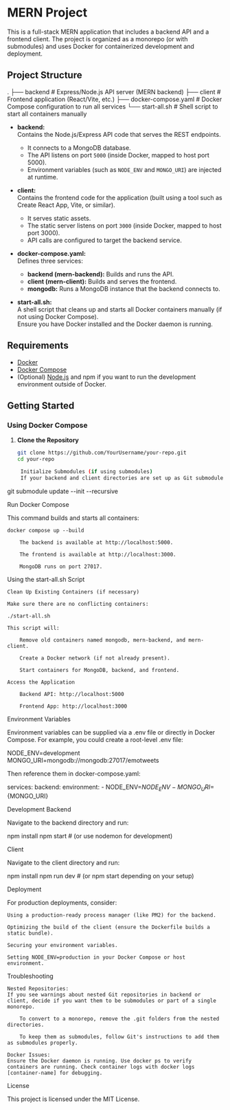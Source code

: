 # MERN Project

This is a full-stack MERN application that includes a backend API and a frontend client. The project is organized as a monorepo (or with submodules) and uses Docker for containerized development and deployment.

## Project Structure

. ├── backend # Express/Node.js API server (MERN backend) ├── client # Frontend application (React/Vite, etc.) ├── docker-compose.yaml # Docker Compose configuration to run all services └── start-all.sh # Shell script to start all containers manually


- **backend:**  
  Contains the Node.js/Express API code that serves the REST endpoints.
  - It connects to a MongoDB database.
  - The API listens on port `5000` (inside Docker, mapped to host port 5000).
  - Environment variables (such as `NODE_ENV` and `MONGO_URI`) are injected at runtime.

- **client:**  
  Contains the frontend code for the application (built using a tool such as Create React App, Vite, or similar).
  - It serves static assets.
  - The static server listens on port `3000` (inside Docker, mapped to host port 3000).
  - API calls are configured to target the backend service.

- **docker-compose.yaml:**  
  Defines three services:
  - **backend (mern-backend):** Builds and runs the API.
  - **client (mern-client):** Builds and serves the frontend.
  - **mongodb:** Runs a MongoDB instance that the backend connects to.

- **start-all.sh:**  
  A shell script that cleans up and starts all Docker containers manually (if not using Docker Compose).  
  Ensure you have Docker installed and the Docker daemon is running.

## Requirements

- [Docker](https://www.docker.com/)
- [Docker Compose](https://docs.docker.com/compose/)
- (Optional) [Node.js](https://nodejs.org/) and npm if you want to run the development environment outside of Docker.

## Getting Started

### Using Docker Compose

1. **Clone the Repository**

   ```bash
   git clone https://github.com/YourUsername/your-repo.git
   cd your-repo

    Initialize Submodules (if using submodules)
    If your backend and client directories are set up as Git submodules, run:

git submodule update --init --recursive

Run Docker Compose

This command builds and starts all containers:

    docker compose up --build

        The backend is available at http://localhost:5000.

        The frontend is available at http://localhost:3000.

        MongoDB runs on port 27017.

Using the start-all.sh Script

    Clean Up Existing Containers (if necessary)

    Make sure there are no conflicting containers:

    ./start-all.sh

    This script will:

        Remove old containers named mongodb, mern-backend, and mern-client.

        Create a Docker network (if not already present).

        Start containers for MongoDB, backend, and frontend.

    Access the Application

        Backend API: http://localhost:5000

        Frontend App: http://localhost:3000

Environment Variables

Environment variables can be supplied via a .env file or directly in Docker Compose. For example, you could create a root-level .env file:

NODE_ENV=development
MONGO_URI=mongodb://mongodb:27017/emotweets

Then reference them in docker-compose.yaml:

services:
  backend:
    environment:
      - NODE_ENV=${NODE_ENV}
      - MONGO_URI=${MONGO_URI}

Development
Backend

Navigate to the backend directory and run:

npm install
npm start   # (or use nodemon for development)

Client

Navigate to the client directory and run:

npm install
npm run dev   # (or npm start depending on your setup)

Deployment

For production deployments, consider:

    Using a production-ready process manager (like PM2) for the backend.

    Optimizing the build of the client (ensure the Dockerfile builds a static bundle).

    Securing your environment variables.

    Setting NODE_ENV=production in your Docker Compose or host environment.

Troubleshooting

    Nested Repositories:
    If you see warnings about nested Git repositories in backend or client, decide if you want them to be submodules or part of a single monorepo.

        To convert to a monorepo, remove the .git folders from the nested directories.

        To keep them as submodules, follow Git's instructions to add them as submodules properly.

    Docker Issues:
    Ensure the Docker daemon is running. Use docker ps to verify containers are running. Check container logs with docker logs [container-name] for debugging.

License

This project is licensed under the MIT License.
